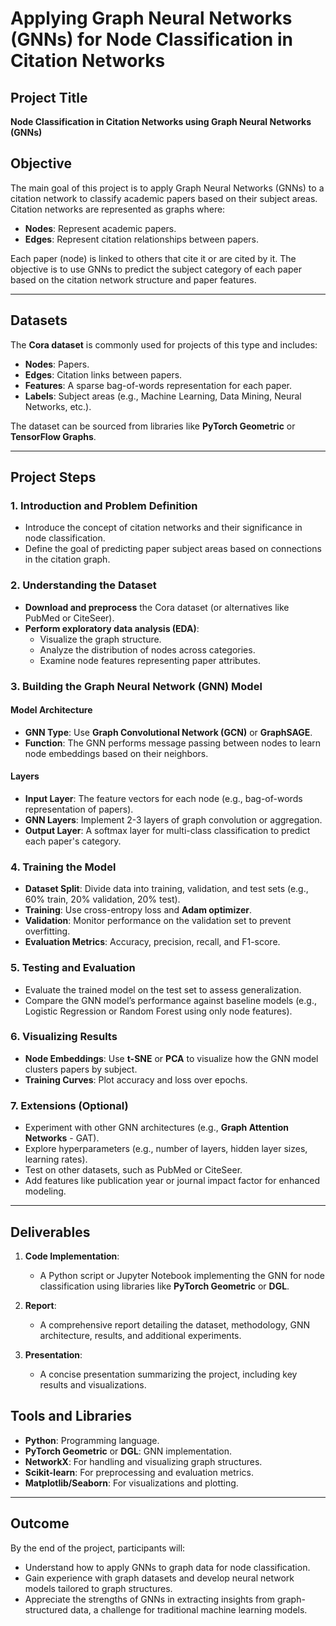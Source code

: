 # Applying Graph Neural Networks (GNNs) for Node Classification in Citation Networks

## Project Title

**Node Classification in Citation Networks using Graph Neural Networks (GNNs)**

## Objective

The main goal of this project is to apply Graph Neural Networks (GNNs) to a citation network to classify academic papers based on their subject areas. Citation networks are represented as graphs where:

- **Nodes**: Represent academic papers.
- **Edges**: Represent citation relationships between papers.

Each paper (node) is linked to others that cite it or are cited by it. The objective is to use GNNs to predict the subject category of each paper based on the citation network structure and paper features.

---

## Datasets

The **Cora dataset** is commonly used for projects of this type and includes:

- **Nodes**: Papers.
- **Edges**: Citation links between papers.
- **Features**: A sparse bag-of-words representation for each paper.
- **Labels**: Subject areas (e.g., Machine Learning, Data Mining, Neural Networks, etc.).

The dataset can be sourced from libraries like **PyTorch Geometric** or **TensorFlow Graphs**.

---

## Project Steps

### 1. Introduction and Problem Definition

- Introduce the concept of citation networks and their significance in node classification.
- Define the goal of predicting paper subject areas based on connections in the citation graph.

### 2. Understanding the Dataset

- **Download and preprocess** the Cora dataset (or alternatives like PubMed or CiteSeer).
- **Perform exploratory data analysis (EDA)**:
  - Visualize the graph structure.
  - Analyze the distribution of nodes across categories.
  - Examine node features representing paper attributes.

### 3. Building the Graph Neural Network (GNN) Model

#### Model Architecture

- **GNN Type**: Use **Graph Convolutional Network (GCN)** or **GraphSAGE**.
- **Function**: The GNN performs message passing between nodes to learn node embeddings based on their neighbors.

#### Layers

- **Input Layer**: The feature vectors for each node (e.g., bag-of-words representation of papers).
- **GNN Layers**: Implement 2-3 layers of graph convolution or aggregation.
- **Output Layer**: A softmax layer for multi-class classification to predict each paper's category.

### 4. Training the Model

- **Dataset Split**: Divide data into training, validation, and test sets (e.g., 60% train, 20% validation, 20% test).
- **Training**: Use cross-entropy loss and **Adam optimizer**.
- **Validation**: Monitor performance on the validation set to prevent overfitting.
- **Evaluation Metrics**: Accuracy, precision, recall, and F1-score.

### 5. Testing and Evaluation

- Evaluate the trained model on the test set to assess generalization.
- Compare the GNN model’s performance against baseline models (e.g., Logistic Regression or Random Forest using only node features).

### 6. Visualizing Results

- **Node Embeddings**: Use **t-SNE** or **PCA** to visualize how the GNN model clusters papers by subject.
- **Training Curves**: Plot accuracy and loss over epochs.

### 7. Extensions (Optional)

- Experiment with other GNN architectures (e.g., **Graph Attention Networks** - GAT).
- Explore hyperparameters (e.g., number of layers, hidden layer sizes, learning rates).
- Test on other datasets, such as PubMed or CiteSeer.
- Add features like publication year or journal impact factor for enhanced modeling.

---

## Deliverables

1. **Code Implementation**:

   - A Python script or Jupyter Notebook implementing the GNN for node classification using libraries like **PyTorch Geometric** or **DGL**.

2. **Report**:

   - A comprehensive report detailing the dataset, methodology, GNN architecture, results, and additional experiments.

3. **Presentation**:
   - A concise presentation summarizing the project, including key results and visualizations.

## Tools and Libraries

- **Python**: Programming language.
- **PyTorch Geometric** or **DGL**: GNN implementation.
- **NetworkX**: For handling and visualizing graph structures.
- **Scikit-learn**: For preprocessing and evaluation metrics.
- **Matplotlib/Seaborn**: For visualizations and plotting.

---

## Outcome

By the end of the project, participants will:

- Understand how to apply GNNs to graph data for node classification.
- Gain experience with graph datasets and develop neural network models tailored to graph structures.
- Appreciate the strengths of GNNs in extracting insights from graph-structured data, a challenge for traditional machine learning models.
